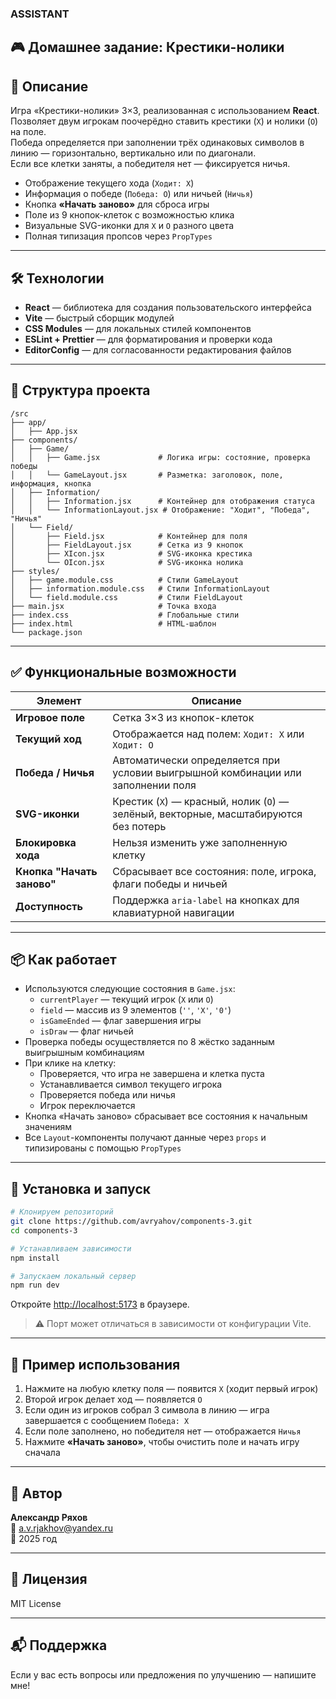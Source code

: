 ### ASSISTANT
## 🎮 Домашнее задание: Крестики-нолики

## 🧾 Описание
Игра «Крестики-нолики» 3×3, реализованная с использованием **React**.  
Позволяет двум игрокам поочерёдно ставить крестики (`X`) и нолики (`O`) на поле.  
Победа определяется при заполнении трёх одинаковых символов в линию — горизонтально, вертикально или по диагонали.  
Если все клетки заняты, а победителя нет — фиксируется ничья.

- Отображение текущего хода (`Ходит: X`)
- Информация о победе (`Победа: O`) или ничьей (`Ничья`)
- Кнопка **«Начать заново»** для сброса игры
- Поле из 9 кнопок-клеток с возможностью клика
- Визуальные SVG-иконки для `X` и `O` разного цвета
- Полная типизация пропсов через `PropTypes`

---

## 🛠 Технологии
- **React** — библиотека для создания пользовательского интерфейса
- **Vite** — быстрый сборщик модулей
- **CSS Modules** — для локальных стилей компонентов
- **ESLint + Prettier** — для форматирования и проверки кода
- **EditorConfig** — для согласованности редактирования файлов

---

## 📁 Структура проекта

```
/src
├── app/
│   ├── App.jsx
├── components/
│   ├── Game/
│   │   ├── Game.jsx             # Логика игры: состояние, проверка победы
│   │   └── GameLayout.jsx       # Разметка: заголовок, поле, информация, кнопка
│   ├── Information/
│   │   ├── Information.jsx      # Контейнер для отображения статуса
│   │   └── InformationLayout.jsx # Отображение: "Ходит", "Победа", "Ничья"
│   └── Field/
│       ├── Field.jsx            # Контейнер для поля
│       ├── FieldLayout.jsx      # Сетка из 9 кнопок
│       ├── XIcon.jsx            # SVG-иконка крестика
│       └── OIcon.jsx            # SVG-иконка нолика
├── styles/
│   ├── game.module.css          # Стили GameLayout
│   ├── information.module.css   # Стили InformationLayout
│   └── field.module.css         # Стили FieldLayout
├── main.jsx                     # Точка входа
├── index.css                    # Глобальные стили
├── index.html                   # HTML-шаблон
└── package.json
```

---

## ✅ Функциональные возможности

| Элемент               | Описание |
|------------------------|----------|
| **Игровое поле**       | Сетка 3×3 из кнопок-клеток |
| **Текущий ход**        | Отображается над полем: `Ходит: X` или `Ходит: O` |
| **Победа / Ничья**     | Автоматически определяется при условии выигрышной комбинации или заполнении поля |
| **SVG-иконки**         | Крестик (`X`) — красный, нолик (`O`) — зелёный, векторные, масштабируются без потерь |
| **Блокировка хода**    | Нельзя изменить уже заполненную клетку |
| **Кнопка "Начать заново"** | Сбрасывает все состояния: поле, игрока, флаги победы и ничьей |
| **Доступность**        | Поддержка `aria-label` на кнопках для клавиатурной навигации |

---

## 📦 Как работает

- Используются следующие состояния в `Game.jsx`:
  - `currentPlayer` — текущий игрок (`X` или `O`)
  - `field` — массив из 9 элементов (`''`, `'X'`, `'0'`)
  - `isGameEnded` — флаг завершения игры
  - `isDraw` — флаг ничьей
- Проверка победы осуществляется по 8 жёстко заданным выигрышным комбинациям
- При клике на клетку:
  - Проверяется, что игра не завершена и клетка пуста
  - Устанавливается символ текущего игрока
  - Проверяется победа или ничья
  - Игрок переключается
- Кнопка «Начать заново» сбрасывает все состояния к начальным значениям
- Все `Layout`-компоненты получают данные через `props` и типизированы с помощью `PropTypes`

---

## 🔧 Установка и запуск

```bash
# Клонируем репозиторий
git clone https://github.com/avryahov/components-3.git   
cd components-3

# Устанавливаем зависимости
npm install

# Запускаем локальный сервер
npm run dev
```

Откройте [http://localhost:5173](http://localhost:5173) в браузере.

> ⚠️ Порт может отличаться в зависимости от конфигурации Vite.

---

## 🧪 Пример использования

1. Нажмите на любую клетку поля — появится `X` (ходит первый игрок)
2. Второй игрок делает ход — появляется `O`
3. Если один из игроков собрал 3 символа в линию — игра завершается с сообщением `Победа: X`
4. Если поле заполнено, но победителя нет — отображается `Ничья`
5. Нажмите **«Начать заново»**, чтобы очистить поле и начать игру сначала

---

## 📝 Автор

**Александр Ряхов**  
📧 a.v.rjakhov@yandex.ru  
📅 2025 год

---

## 📌 Лицензия

MIT License

---

## 📬 Поддержка

Если у вас есть вопросы или предложения по улучшению — напишите мне!
